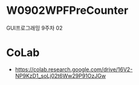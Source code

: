 # W0902WPFPreCounter
GUI프로그래밍 9주차 02

# CoLab
- https://colab.research.google.com/drive/16V2-NP9KzD1_soLj02t6Ww29P91OzJGw
